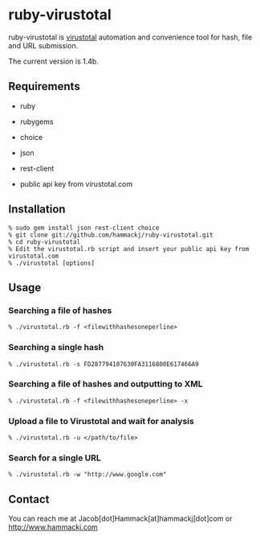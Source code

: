 ruby-virustotal
===

ruby-virustotal is [virustotal](http://www.virustotal.com) automation and convenience tool for hash, file and URL submission.

The current version is 1.4b.

Requirements
---

* ruby
* rubygems
* choice
* json
* rest-client

* public api key from virustotal.com

Installation
---

	% sudo gem install json rest-client choice
	% git clone git://github.com/hammackj/ruby-virustotal.git
	% cd ruby-virustotal
	% Edit the virustotal.rb script and insert your public api key from virustotal.com
	% ./virustotal [options]

Usage
---

### Searching a file of hashes

	% ./virustotal.rb -f <filewithhashesoneperline>

### Searching a single hash

	% ./virustotal.rb -s FD287794107630FA3116800E617466A9
 
### Searching a file of hashes and outputting to XML
	% ./virustotal.rb -f <filewithhashesoneperline> -x

### Upload a file to Virustotal and wait for analysis
	% ./virustotal.rb -u </path/to/file>

### Search for a single URL 
	% ./virustotal.rb -w "http://www.google.com"

Contact
---

You can reach me at Jacob[dot]Hammack[at]hammackj[dot]com or http://www.hammackj.com
